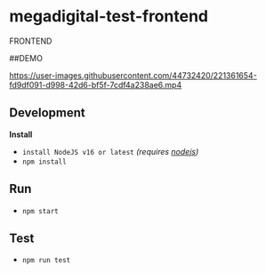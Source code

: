 # megadigital-test-frontend
FRONTEND

##DEMO


https://user-images.githubusercontent.com/44732420/221361654-fd9df091-d998-42d6-bf5f-7cdf4a238ae6.mp4



## Development
**Install**
- `install NodeJS v16 or latest` *(requires [nodejs](https://nodejs.org/es/))*
- `npm install`

## Run
- `npm start`

## Test
- `npm run test`
